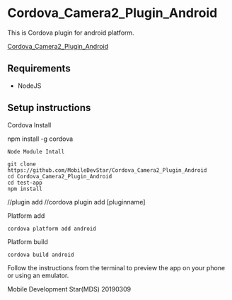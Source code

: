 # Cordova_Camera2_Plugin_Android
This is Cordova plugin for android platform.


[Cordova_Camera2_Plugin_Android](https://github.com/MobileDevStar/Cordova_Camera2_Plugin_Android)

## Requirements

- NodeJS

## Setup instructions

Cordova Install

npm install -g cordova

```
Node Module Intall

git clone https://github.com/MobileDevStar/Cordova_Camera2_Plugin_Android
cd Cordova_Camera2_Plugin_Android
cd test-app
npm install

```

//plugin add
//cordova plugin add [pluginname]

Platform add
```
cordova platform add android
```

Platform build
```
cordova build android
```

Follow the instructions from the terminal to preview the app on your phone or using an emulator.


Mobile Development Star(MDS) 20190309
